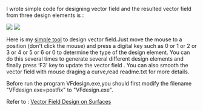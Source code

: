 
I wrote simple code for designing vector field and the resulted vector field from three design elements is :


![](http://hwdong.com/VF/singularity2.jpg) ![](http://hwdong.com/VF/vf2.jpg)

Here is my [simple tool](http://hwdong.com/VF/VFtool.7z) to design vector field.Just move the mouse to a position (don't click the mouse) and press a digital key such as 0 or  1 or 2 or 3 or 4 or 5 or 6 or 0 to determine the type of the design element. You can do this several times to generate several different design elements  and finally press ‘F3' key to update the vector field .  You can also smooth the vector field with mouse draging a curve,read readme.txt for more details.

Before run the program VFdesign.exe,you should first modify the filename "VFdesign.exe=postfix" to "VFdesign.exe".

Refer to :
       [Vector Field Design on Surfaces](http://web.engr.oregonstate.edu/~zhange/images/vecflddesn.pdf)

